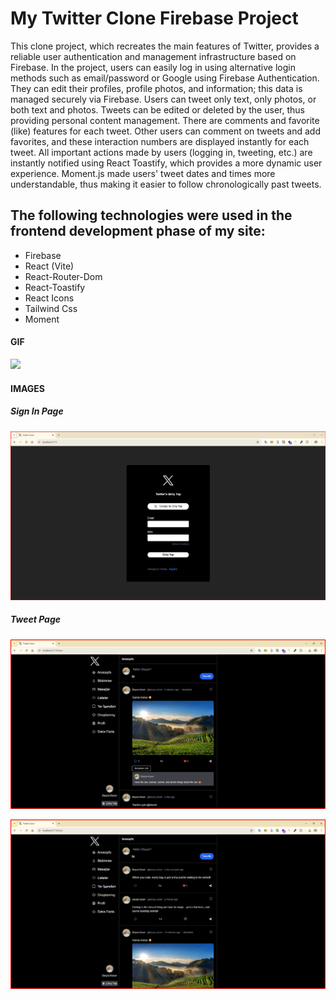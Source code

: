 <h1>My Twitter Clone Firebase Project</h1>

This clone project, which recreates the main features of Twitter, provides a reliable user authentication and management infrastructure based on Firebase. In the project, users can easily log in using alternative login methods such as email/password or Google using Firebase Authentication. They can edit their profiles, profile photos, and information; this data is managed securely via Firebase.
Users can tweet only text, only photos, or both text and photos. Tweets can be edited or deleted by the user, thus providing personal content management.
There are comments and favorite (like) features for each tweet. Other users can comment on tweets and add favorites, and these interaction numbers are displayed instantly for each tweet.
All important actions made by users (logging in, tweeting, etc.) are instantly notified using React Toastify, which provides a more dynamic user experience.
Moment.js made users' tweet dates and times more understandable, thus making it easier to follow chronologically past tweets.

<h2> The following technologies were used in the frontend development phase of my site: </h2>

- Firebase
- React (Vite)
- React-Router-Dom
- React-Toastify
- React Icons
- Tailwind Css
- Moment

 <h4>GIF</h5>

![](/public/twitter-linkedin.gif)

<h4>IMAGES</h4>

<h5>Sign In Page</h5>

![](/public/sign-in.png)

<h5>Tweet Page</h5>

![](/public/1tweets.png)

![](/public/tweets.png)

